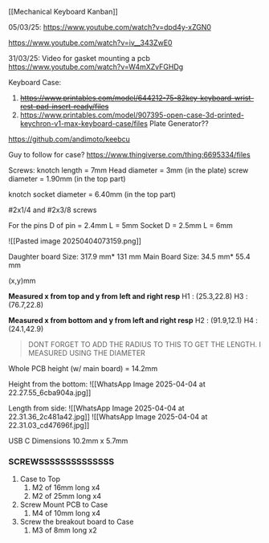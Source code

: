 [[Mechanical Keyboard Kanban]]

05/03/25:
https://www.youtube.com/watch?v=dpd4y-xZGN0

https://www.youtube.com/watch?v=iv__343ZwE0

31/03/25:
Video for gasket mounting a pcb
https://www.youtube.com/watch?v=W4mXZvFGHDg


Keyboard Case:
1. ~~https://www.printables.com/model/644212-75-82key-keyboard-wrist-rest-pad-insert-ready/files~~
2. https://www.printables.com/model/907395-open-case-3d-printed-keychron-v1-max-keyboard-case/files
Plate Generator??

https://github.com/andimoto/keebcu

Guy to follow for case?
https://www.thingiverse.com/thing:6695334/files

Screws:
knotch length = 7mm
Head diameter = 3mm (in the plate)
screw diameter = 1.90mm (in the top part)

knotch socket diameter = 6.40mm (in the top part)

#2x1/4 and #2x3/8 screws

For the pins
D of pin = 2.4mm     L = 5mm
Socket
D = 2.5mm    L = 6mm

![[Pasted image 20250404073159.png]]


Daughter board Size: 317.9 mm* 131 mm
Main Board Size: 34.5 mm* 55.4 mm

(x,y)mm

**Measured x from top and y from left and right resp**
H1 : (25.3,22.8)
H3 : (76.7,22.8)

**Measured x from bottom and y from left and right resp**
H2 : (91.9,12.1)
H4 : (24.1,42.9)

> DONT FORGET TO ADD THE RADIUS TO THIS TO GET THE LENGTH.
> I MEASURED USING THE DIAMETER


Whole PCB height (w/ main board) = 14.2mm

Height from the bottom:
![[WhatsApp Image 2025-04-04 at 22.27.55_6cba904a.jpg]]


Length from side:
![[WhatsApp Image 2025-04-04 at 22.31.36_2c481a42.jpg]]
![[WhatsApp Image 2025-04-04 at 22.31.03_cd47696f.jpg]]


USB C Dimensions 10.2mm x 5.7mm



### SCREWSSSSSSSSSSSSSS
1. Case to Top
	1. M2 of 16mm long x4
	2. M2 of 25mm long x4
2. Screw Mount PCB to Case
	1. M4 of 10mm long x4
3. Screw the breakout board to Case
	1. M3 of 8mm long x2